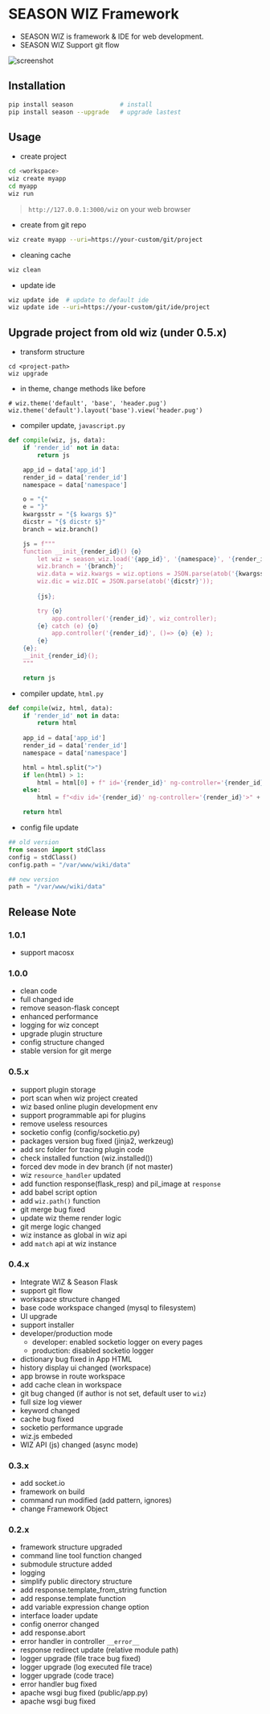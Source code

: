 # SEASON WIZ Framework

- SEASON WIZ is framework & IDE for web development.
- SEASON WIZ Support git flow

![screenshot](https://github.com/season-framework/wiz/blob/main/screenshot/wiz.gif)

## Installation

```bash
pip install season             # install
pip install season --upgrade   # upgrade lastest
```

## Usage

- create project

```bash
cd <workspace>
wiz create myapp
cd myapp
wiz run
```

> `http://127.0.0.1:3000/wiz` on your web browser

- create from git repo

```bash
wiz create myapp --uri=https://your-custom/git/project
```

- cleaning cache

```bash
wiz clean
```

- update ide

```bash
wiz update ide  # update to default ide
wiz update ide --uri=https://your-custom/git/ide/project
```


## Upgrade project from old wiz (under 0.5.x)

- transform structure

```
cd <project-path>
wiz upgrade
```

- in theme, change methods like before

```
# wiz.theme('default', 'base', 'header.pug')
wiz.theme('default').layout('base').view('header.pug')
```

- compiler update, `javascript.py` 

```python
def compile(wiz, js, data):
    if 'render_id' not in data:
        return js

    app_id = data['app_id']
    render_id = data['render_id']
    namespace = data['namespace']

    o = "{"
    e = "}"
    kwargsstr = "{$ kwargs $}"
    dicstr = "{$ dicstr $}"
    branch = wiz.branch()

    js = f"""
    function __init_{render_id}() {o}
        let wiz = season_wiz.load('{app_id}', '{namespace}', '{render_id}');
        wiz.branch = '{branch}';
        wiz.data = wiz.kwargs = wiz.options = JSON.parse(atob('{kwargsstr}'));
        wiz.dic = wiz.DIC = JSON.parse(atob('{dicstr}'));
        
        {js};

        try {o}
            app.controller('{render_id}', wiz_controller); 
        {e} catch (e) {o} 
            app.controller('{render_id}', ()=> {o} {e} ); 
        {e} 
    {e}; 
    __init_{render_id}();
    """

    return js
```

- compiler update, `html.py`

```python
def compile(wiz, html, data):
    if 'render_id' not in data:
        return html
        
    app_id = data['app_id']
    render_id = data['render_id']
    namespace = data['namespace']

    html = html.split(">")
    if len(html) > 1:
        html = html[0] + f" id='{render_id}' ng-controller='{render_id}'>" + ">".join(html[1:])
    else:
        html = f"<div id='{render_id}' ng-controller='{render_id}'>" + ">".join(html) + "</div>"

    return html
```

- config file update

```python
## old version
from season import stdClass
config = stdClass()
config.path = "/var/www/wiki/data"

## new version
path = "/var/www/wiki/data"
```


## Release Note

### 1.0.1

- support macosx

### 1.0.0

- clean code
- full changed ide
- remove season-flask concept
- enhanced performance
- logging for wiz concept
- upgrade plugin structure
- config structure changed
- stable version for git merge

### 0.5.x

- support plugin storage
- port scan when wiz project created
- wiz based online plugin development env
- support programmable api for plugins
- remove useless resources
- socketio config (config/socketio.py)
- packages version bug fixed (jinja2, werkzeug)
- add src folder for tracing plugin code
- check installed function (wiz.installed())
- forced dev mode in dev branch (if not master)
- wiz `resource_handler` updated
- add function response(flask_resp) and pil_image at `response`
- add babel script option
- add `wiz.path()` function
- git merge bug fixed
- update wiz theme render logic
- git merge logic changed
- wiz instance as global in wiz api
- add `match` api at wiz instance

### 0.4.x

- Integrate WIZ & Season Flask
- support git flow
- workspace structure changed
- base code workspace changed (mysql to filesystem)
- UI upgrade
- support installer
- developer/production mode
    - developer: enabled socketio logger on every pages
    - production: disabled socketio logger
- dictionary bug fixed in App HTML
- history display ui changed (workspace)
- app browse in route workspace
- add cache clean in workspace
- git bug changed (if author is not set, default user to `wiz`)
- full size log viewer
- keyword changed
- cache bug fixed
- socketio performance upgrade 
- wiz.js embeded
- WIZ API (js) changed (async mode)

### 0.3.x

- add socket.io 
- framework on build
- command run modified (add pattern, ignores)
- change Framework Object

### 0.2.x

- framework structure upgraded
- command line tool function changed
- submodule structure added
- logging 
- simplify public directory structure
- add response.template_from_string function
- add response.template function
- add variable expression change option
- interface loader update
- config onerror changed 
- add response.abort
- error handler in controller `__error__`
- response redirect update (relative module path)
- logger upgrade (file trace bug fixed)
- logger upgrade (log executed file trace)
- logger upgrade (code trace)
- error handler bug fixed
- apache wsgi bug fixed (public/app.py)
- apache wsgi bug fixed
